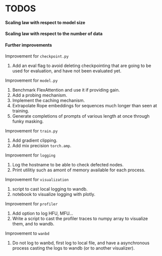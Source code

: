 # TODOS

#### Scaling law with respect to model size

#### Scaling law with respect to the number of data

#### Further improvements
Improvement for `checkpoint.py`
1. Add an eval flag to avoid deleting checkpointing that are going to be used for evaluation, and have not been evaluated yet.

Improvement for `model.py`
1. Benchmark FlexAttention and use it if providing gain.
1. Add a probing mechanism.
1. Implement the caching mechanism.
1. Extrapolate Rope embeddings for sequences much longer than seen at training.
1. Generate completions of prompts of various length at once through funky masking.

Improvement for `train.py`
1. Add gradient clipping.
1. Add mix precision `torch.amp`.

Improvement for `logging`
1. Log the hostname to be able to check defected nodes.
1. Print utilitiy such as amont of memory available for each process.

Improvement for `visualization`
1. script to cast local logging to wandb.
1. notebook to visualize logging with plotly.

Improvement for `profiler`
1. Add option to log HFU, MFU...
1. Write a script to cast the profiler traces to numpy array to visualize them, and to wandb.

Improvement to `wanbd`
1. Do not log to wanbd, first log to local file, and have a asynchronous process casting the logs to wandb (or to another visualizer).

